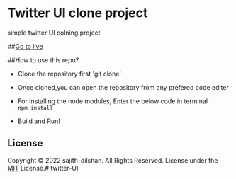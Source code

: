 # Twitter UI clone project


simple twitter UI colning project 


##[Go to live](https://sajith-dilshan.github.io/Twitter-UI-clone-project/)



##How to use this repo?

* Clone the repository first 'git clone'

* Once cloned,you can open the repository from any prefered code editer

 * For Installing the node modules, Enter the below code in terminal <br>
  <code>npm install </code>

* Build and Run!




## License
Copyright © 2022 sajith-dilshan. All Rights Reserved.
License under the [MIT](License.txt) License.#   t w i t t e r - U I  
 
